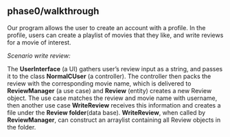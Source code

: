 ## phase0/walkthrough



Our program allows the user to create an account with a profile. 
In the profile, users can create a playlist of movies that they like, and write reviews for a movie of interest.

*Scenario write review:* 

The **UserInterface** (a UI) gathers user’s review input as a string, 
and passes it to the class **NormalCUser** (a controller). 
The controller then packs the review with the corresponding movie name, 
which is delivered to **ReviewManager** (a use case) and **Review** (entity) creates a new Review object. 
The use case matches the review and movie name with username, 
then another use case **WriteReview** receives this information and creates a file under the **Review folder**(data base). 
**WriteReview**, when called by **ReviewManager**, can construct an arraylist containing all Review objects in the folder.

